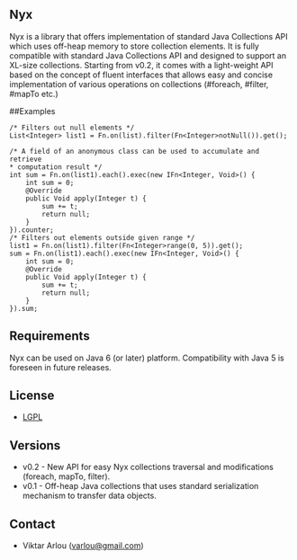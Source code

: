 ## Nyx

Nyx is a library that offers implementation of standard Java Collections API which uses off-heap memory to store collection elements. It is fully compatible with standard Java Collections API and designed to support an XL-size collections. 
Starting from v0.2, it comes with a light-weight API based on the concept of fluent interfaces that allows easy and concise implementation of various operations on collections (#foreach, #filter, #mapTo etc.)

##Examples
```
/* Filters out null elements */
List<Integer> list1 = Fn.on(list).filter(Fn<Integer>notNull()).get();

/* A field of an anonymous class can be used to accumulate and retrieve
* computation result */
int sum = Fn.on(list1).each().exec(new IFn<Integer, Void>() {
    int sum = 0;
    @Override
    public Void apply(Integer t) {
        sum += t;
        return null;
    }
}).counter;
/* Filters out elements outside given range */
list1 = Fn.on(list1).filter(Fn<Integer>range(0, 5)).get();
sum = Fn.on(list1).each().exec(new IFn<Integer, Void>() {
    int sum = 0;
    @Override
    public Void apply(Integer t) {
        sum += t;
        return null;
    }
}).sum;
```
## Requirements

Nyx can be used on Java 6 (or later) platform. Compatibility with Java 5 is foreseen in future releases. 

## License

* [LGPL](http://www.gnu.org/copyleft/lesser.html) 

## Versions

* v0.2 - New API for easy Nyx collections traversal and modifications (foreach, mapTo, filter). 
* v0.1 - Off-heap Java collections that uses standard serialization mechanism to transfer data objects.

## Contact

* Viktar Arlou (varlou@gmail.com)

